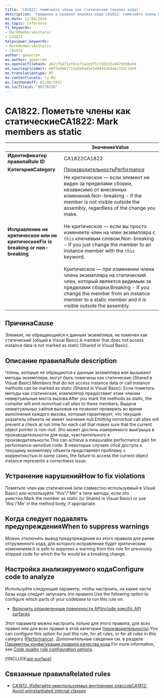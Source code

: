 ```yaml
---
title: 'CA1822: помечайте члены как статические (анализ кода)'
description: 'Сведения о правиле анализа кода CA1822: помечайте члены как статические'
ms.date: 11/04/2016
ms.topic: reference
f1_keywords:
- MarkMembersAsStatic
- CA1822
helpviewer_keywords:
- MarkMembersAsStatic
- CA1822
author: gewarren
ms.author: gewarren
ms.openlocfilehash: a62cfb4f1efdce73a2e9f5c3102d2a0470dd8a94
ms.sourcegitcommit: ddf7edb67715a5b9a45e3dd44536dabc153c1de0
ms.translationtype: MT
ms.contentlocale: ru-RU
ms.lasthandoff: 02/06/2021
ms.locfileid: "99776726"
---
```

# <a name="ca1822-mark-members-as-static"></a><span data-ttu-id="2101c-103">CA1822. Пометьте члены как статические</span><span class="sxs-lookup"><span data-stu-id="2101c-103">CA1822: Mark members as static</span></span>

| | <span data-ttu-id="2101c-104">Значение</span><span class="sxs-lookup"><span data-stu-id="2101c-104">Value</span></span> |
|-|-|
| <span data-ttu-id="2101c-105">**Идентификатор правила**</span><span class="sxs-lookup"><span data-stu-id="2101c-105">**Rule ID**</span></span> |<span data-ttu-id="2101c-106">CA1822</span><span class="sxs-lookup"><span data-stu-id="2101c-106">CA1822</span></span>|
| <span data-ttu-id="2101c-107">**Категория**</span><span class="sxs-lookup"><span data-stu-id="2101c-107">**Category**</span></span> |[<span data-ttu-id="2101c-108">Производительность</span><span class="sxs-lookup"><span data-stu-id="2101c-108">Performance</span></span>](performance-warnings.md)|
| <span data-ttu-id="2101c-109">**Исправление не критическое или не критическое**</span><span class="sxs-lookup"><span data-stu-id="2101c-109">**Fix is breaking or non-breaking**</span></span> |<span data-ttu-id="2101c-110">Не критическое — если элемент не виден за пределами сборки, независимо от внесенных изменений.</span><span class="sxs-lookup"><span data-stu-id="2101c-110">Non-breaking - If the member is not visible outside the assembly, regardless of the change you make.</span></span><br /><br /><span data-ttu-id="2101c-111">Не критическое — если вы просто изменяете член на член экземпляра с `this` ключевым словом.</span><span class="sxs-lookup"><span data-stu-id="2101c-111">Non-breaking - If you just change the member to an instance member with the `this` keyword.</span></span><br/><br/><span data-ttu-id="2101c-112">Критическое — при изменении члена члена экземпляра на статический член, который является видимым за пределами сборки.</span><span class="sxs-lookup"><span data-stu-id="2101c-112">Breaking - If you change the member from an instance member to a static member and it is visible outside the assembly.</span></span>|

## <a name="cause"></a><span data-ttu-id="2101c-113">Причина</span><span class="sxs-lookup"><span data-stu-id="2101c-113">Cause</span></span>

<span data-ttu-id="2101c-114">Элемент, не обращающийся к данным экземпляра, не помечен как статический (общий в Visual Basic).</span><span class="sxs-lookup"><span data-stu-id="2101c-114">A member that does not access instance data is not marked as static (Shared in Visual Basic).</span></span>

## <a name="rule-description"></a><span data-ttu-id="2101c-115">Описание правила</span><span class="sxs-lookup"><span data-stu-id="2101c-115">Rule description</span></span>

<span data-ttu-id="2101c-116">Члены, которые не обращаются к данным экземпляра или вызывают методы экземпляра, могут быть помечены как статические (Shared в Visual Basic).</span><span class="sxs-lookup"><span data-stu-id="2101c-116">Members that do not access instance data or call instance methods can be marked as static (Shared in Visual Basic).</span></span> <span data-ttu-id="2101c-117">Если пометить методы как статические, компилятор предоставит этим членам невиртуальные места вызова.</span><span class="sxs-lookup"><span data-stu-id="2101c-117">After you mark the methods as static, the compiler will emit nonvirtual call sites to these members.</span></span> <span data-ttu-id="2101c-118">Выдача невиртуальных сайтов вызовов не позволит проверить во время выполнения каждого вызова, который гарантирует, что текущий указатель объекта не имеет значение null.</span><span class="sxs-lookup"><span data-stu-id="2101c-118">Emitting nonvirtual call sites will prevent a check at run time for each call that makes sure that the current object pointer is non-null.</span></span> <span data-ttu-id="2101c-119">Это может достичь измеряемого выигрыша в производительности для кода, чувствительного к производительности.</span><span class="sxs-lookup"><span data-stu-id="2101c-119">This can achieve a measurable performance gain for performance-sensitive code.</span></span> <span data-ttu-id="2101c-120">В некоторых случаях сбой доступа к текущему экземпляру объекта представляет проблему с корректностью.</span><span class="sxs-lookup"><span data-stu-id="2101c-120">In some cases, the failure to access the current object instance represents a correctness issue.</span></span>

## <a name="how-to-fix-violations"></a><span data-ttu-id="2101c-121">Устранение нарушений</span><span class="sxs-lookup"><span data-stu-id="2101c-121">How to fix violations</span></span>

<span data-ttu-id="2101c-122">Пометьте член как статический (или совместно используемый в Visual Basic) или используйте "this"/"Me" в теле метода, если это уместно.</span><span class="sxs-lookup"><span data-stu-id="2101c-122">Mark the member as static (or Shared in Visual Basic) or use 'this'/'Me' in the method body, if appropriate.</span></span>

## <a name="when-to-suppress-warnings"></a><span data-ttu-id="2101c-123">Когда следует подавлять предупреждения</span><span class="sxs-lookup"><span data-stu-id="2101c-123">When to suppress warnings</span></span>

<span data-ttu-id="2101c-124">Можно отключить вывод предупреждения из этого правила для ранее отгруженного кода, для которого исправление будет критическим изменением.</span><span class="sxs-lookup"><span data-stu-id="2101c-124">It is safe to suppress a warning from this rule for previously shipped code for which the fix would be a breaking change.</span></span>

## <a name="configure-code-to-analyze"></a><span data-ttu-id="2101c-125">Настройка анализируемого кода</span><span class="sxs-lookup"><span data-stu-id="2101c-125">Configure code to analyze</span></span>

<span data-ttu-id="2101c-126">Используйте следующий параметр, чтобы настроить, на какие части базы кода следует запускать это правило.</span><span class="sxs-lookup"><span data-stu-id="2101c-126">Use the following option to configure which parts of your codebase to run this rule on.</span></span>

- [<span data-ttu-id="2101c-127">Включить определенные поверхности API</span><span class="sxs-lookup"><span data-stu-id="2101c-127">Include specific API surfaces</span></span>](#include-specific-api-surfaces)

<span data-ttu-id="2101c-128">Этот параметр можно настроить только для этого правила, для всех правил или для всех правил в этой категории ([производительность](performance-warnings.md)).</span><span class="sxs-lookup"><span data-stu-id="2101c-128">You can configure this option for just this rule, for all rules, or for all rules in this category ([Performance](performance-warnings.md)).</span></span> <span data-ttu-id="2101c-129">Дополнительные сведения см. в разделе [Параметры конфигурации правила качества кода](../code-quality-rule-options.md).</span><span class="sxs-lookup"><span data-stu-id="2101c-129">For more information, see [Code quality rule configuration options](../code-quality-rule-options.md).</span></span>

[!INCLUDE[api-surface](~/includes/code-analysis/api-surface.md)]

## <a name="related-rules"></a><span data-ttu-id="2101c-130">Связанные правила</span><span class="sxs-lookup"><span data-stu-id="2101c-130">Related rules</span></span>

- [<span data-ttu-id="2101c-131">CA1812. Избегайте неиспользуемых внутренних классов</span><span class="sxs-lookup"><span data-stu-id="2101c-131">CA1812: Avoid uninstantiated internal classes</span></span>](ca1812.md)
